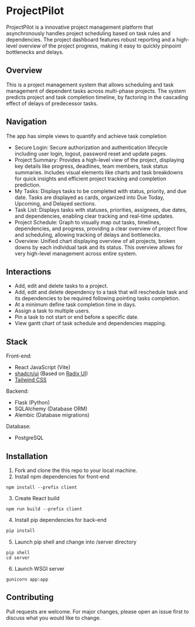 # ProjectPilot

ProjectPilot is a innovative project management platform that asynchronously handles project scheduling based on task rules and dependencies. The project dashboard features robust reporting and a high-level overview of the project progress, making it easy to quickly pinpoint bottlenecks and delays.

## Overview 
This is a project management system that allows scheduling and task management of dependent tasks across multi-phase projects. 
The system predicts project and task completion timeline, by factoring in the cascading effect of delays of predecessor tasks. 

## Navigation
The app has simple views to quantify and achieve task completion
- Secure Login: Secure authorization and authentication lifecycle including user login, logout, password reset and update pages.
- Project Summary: Provides a high-level view of the project, displaying key details like progress, deadlines, team members, task status summaries. 
Includes visual elements like charts and task breakdowns for quick insights and efficient project tracking and completion prediction. 
- My Tasks: Displays tasks to be completed with status, priority, and due date. 
Tasks are displayed as cards, organized into Due Today, Upcoming, and Delayed sections.
- Task List: Displays tasks with statuses, priorities, assignees, due dates, and dependencies, enabling clear tracking and real-time updates.
- Project Schedule: Graph to visually map out tasks, timelines, dependencies, and progress, providing a clear overview of project flow and scheduling, allowing tracking of delays and bottlenecks.
- Overview: Unified chart displaying overview of all projects, broken downs by each individual task and its status. This overview allows for very high-level management across entire system.

## Interactions
- Add, edit and delete tasks to a project.
- Add, edit and delete dependency to a task that will reschedule task and its dependencies to be required following pointing tasks completion.
- At a minimum define task completion time in days.
- Assign a task to multiple users.
- Pin a task to not start or end before a specific date. 
- View gantt chart of task schedule and dependencies mapping.

## Stack
Front-end: 
- React JavaScript (Vite)
- [shadcn/ui](https://github.com/shadcn-ui/) (Based on [Radix UI](https://www.radix-ui.com/))
- [Tailwind CSS](https://tailwindcss.com/)

Backend:
- Flask (Python)
- SQLAlchemy (Database ORM)
- Alembic (Database migrations)

Database:
- PostgreSQL

## Installation 
1. Fork and clone the this repo to your local machine.
2. Install npm dependencies for front-end
```
npm install --prefix client
```
3. Create React build
```
npm run build --prefix client
```
4. Install pip dependencies for back-end
```bash
pip install 
```
5. Launch pip shell and change into /server directory
```
pip shell
cd server
```
6. Launch WSGI server
```
gunicorn app:app
```

## Contributing

Pull requests are welcome. For major changes, please open an issue first
to discuss what you would like to change.